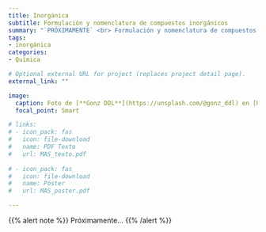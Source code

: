 ```yaml
---
title: Inorgánica
subtitle: Formulación y nomenclatura de compuestos inorgánicos
summary: "`PRÓXIMAMENTE` <br> Formulación y nomenclatura de compuestos inorgánicos."
tags:
- inorgánica
categories:
- Química

# Optional external URL for project (replaces project detail page).
external_link: ""

image:
  caption: Foto de [**Gonz DDL**](https://unsplash.com/@gonz_ddl) en [Unsplash](https://unsplash.com)
  focal_point: Smart

# links:
# - icon_pack: fas
#   icon: file-download
#   name: PDF Texto
#   url: MAS_texto.pdf
  
# - icon_pack: fas
#   icon: file-download
#   name: Póster
#   url: MAS_poster.pdf

---
```


{{% alert note %}}
Próximamente...
{{% /alert %}}